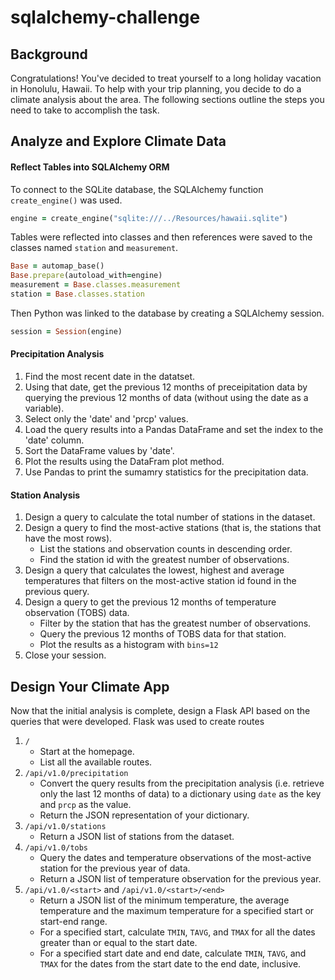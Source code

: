 # sqlalchemy-challenge

## Background
Congratulations! You've decided to treat yourself to a long holiday vacation in Honolulu, Hawaii. To help with your trip planning, you decide to do a climate analysis
about the area. The following sections outline the steps you need to take to accomplish the task. 

## Analyze and Explore Climate Data

#### Reflect Tables into SQLAlchemy ORM
To connect to the SQLite database, the SQLAlchemy function `create_engine()` was used. 
```ruby
engine = create_engine("sqlite:///../Resources/hawaii.sqlite")
``` 


Tables were reflected into classes and then references were saved to the classes named `station` and `measurement`. 
```ruby
Base = automap_base()
Base.prepare(autoload_with=engine)
measurement = Base.classes.measurement
station = Base.classes.station
```

Then Python was linked to the database by creating a SQLAlchemy session. 
```ruby
session = Session(engine)
```

#### Precipitation Analysis
1. Find the most recent date in the datatset.
2. Using that date, get the previous 12 months of preceipitation data by querying the previous 12 months of data (without using the date as a variable).
3. Select only the 'date' and 'prcp' values.
4. Load the query results into a Pandas DataFrame and set the index to the 'date' column. 
5. Sort the DataFrame values by 'date'. 
6. Plot the results using the DataFram plot method.
7. Use Pandas to print the sumamry statistics for the precipitation data. 

#### Station Analysis
1. Design a query to calculate the total number of stations in the dataset. 
2. Design a query to find the most-active stations (that is, the stations that have the most rows).
   - List the stations and observation counts in descending order.
   - Find the station id with the greatest number of observations. 
3. Design a query that calculates the lowest, highest and average temperatures that filters on the most-active station id found in the previous query. 
4. Design a query to get the previous 12 months of temperature observation (TOBS) data.
   - Filter by the station that has the greatest number of observations. 
   - Query the previous 12 months of TOBS data for that station. 
   - Plot the results as a histogram with `bins=12`
5. Close your session. 


## Design Your Climate App

Now that the initial analysis is complete, design a Flask API based on the queries that were developed. 
Flask was used to create routes

1. `/` 
   - Start at the homepage.
   - List all the available routes.
2. `/api/v1.0/precipitation`
   - Convert the query results from the precipitation analysis (i.e. retrieve only the last 12 months of data) to a dictionary using `date` as the key and `prcp`
as the value. 
   - Return the JSON representation of your dictionary. 
3. `/api/v1.0/stations`
   - Return a JSON list of stations from the dataset. 
4. `/api/v1.0/tobs`
   - Query the dates and temperature observations of the most-active station for the previous year of data. 
   - Return a JSON list of temperature observation for the previous year. 
5. `/api/v1.0/<start>` and `/api/v1.0/<start>/<end>`
   - Return a JSON list of the minimum temperature, the average temperature and the maximum temperature for a specified start or start-end range.
   - For a specified start, calculate `TMIN`, `TAVG`, and `TMAX` for all the dates greater than or equal to the start date. 
   - For a specified start date and end date, calculate `TMIN`, `TAVG`, and `TMAX` for the dates from the start date to the end date, inclusive.
